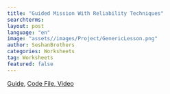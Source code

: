 ```yaml
---
title: "Guided Mission With Reliability Techniques"
searchterms:
layout: post
language: "en"
image: "assets//images/Project/GenericLesson.png"
author: SeshanBrothers
categories: Worksheets
tag: Worksheets
featured: false
---
```

<a href="/translations/en-us/Worksheets/2022GuidedMissionWithReliability.pdf">Guide</a>,
<a href="/translations/en-us/Worksheets/2022GuidedMissionSuperpowered.llsp">Code File, <a href="https://youtu.be/CgZHATVfZlE">Video
